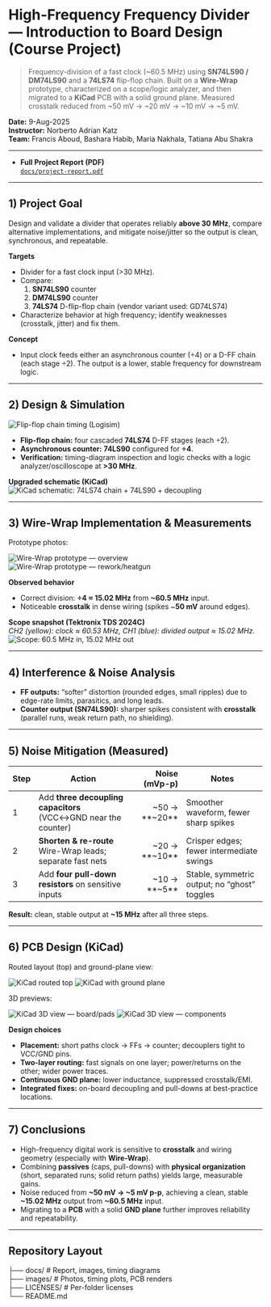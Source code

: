 # High-Frequency Frequency Divider — Introduction to Board Design (Course Project)

> Frequency-division of a fast clock (~60.5 MHz) using **SN74LS90 / DM74LS90** and a **74LS74** flip-flop chain. Built on a **Wire-Wrap** prototype, characterized on a scope/logic analyzer, and then migrated to a **KiCad** PCB with a solid ground plane. Measured crosstalk reduced from ~50 mV → ~20 mV → ~10 mV → ~5 mV.

**Date:** 9-Aug-2025  
**Instructor:** Norberto Adrian Katz  
**Team:** Francis Aboud, Bashara Habib, Maria Nakhala, Tatiana Abu Shakra

---

- **Full Project Report (PDF)**  
  [`docs/project-report.pdf`](docs/project-report.pdf)

---

## 1) Project Goal

Design and validate a divider that operates reliably **above 30 MHz**, compare alternative implementations, and mitigate noise/jitter so the output is clean, synchronous, and repeatable.

**Targets**
- Divider for a fast clock input (>30 MHz).
- Compare:
  1) **SN74LS90** counter
  2) **DM74LS90** counter
  3) **74LS74** D-flip-flop chain (vendor variant used: GD74LS74)
- Characterize behavior at high frequency; identify weaknesses (crosstalk, jitter) and fix them.

**Concept**
- Input clock feeds either an asynchronous counter (÷4) or a D-FF chain (each stage ÷2). The output is a lower, stable frequency for downstream logic.

---

## 2) Design & Simulation

![Flip-flop chain timing (Logisim)](images/logisim-ff-chain-timing.png)

- **Flip-flop chain:** four cascaded **74LS74** D-FF stages (each ÷2).
- **Asynchronous counter:** **74LS90** configured for **÷4**.
- **Verification:** timing-diagram inspection and logic checks with a logic analyzer/oscilloscope at **>30 MHz**.

**Upgraded schematic (KiCad)**  
![KiCad schematic: 74LS74 chain + 74LS90 + decoupling](images/kicad-schematic-ff-chain-and-7490.png)

---

## 3) Wire-Wrap Implementation & Measurements

Prototype photos:

![Wire-Wrap prototype — overview](images/wirewrap-proto-overview.png)
![Wire-Wrap prototype — rework/heatgun](images/wirewrap-proto-rework.png)

**Observed behavior**
- Correct division: **÷4 ≈ 15.02 MHz** from **~60.5 MHz** input.
- Noticeable **crosstalk** in dense wiring (spikes ~**50 mV** around edges).

**Scope snapshot (Tektronix TDS 2024C)**  
*CH2 (yellow): clock ≈ 60.53 MHz, CH1 (blue): divided output ≈ 15.02 MHz.*
![Scope: 60.5 MHz in, 15.02 MHz out](images/scope-60mhz-in-15mhz-out.png)

---

## 4) Interference & Noise Analysis

- **FF outputs:** “softer” distortion (rounded edges, small ripples) due to edge-rate limits, parasitics, and long leads.
- **Counter output (SN74LS90):** sharper spikes consistent with **crosstalk** (parallel runs, weak return path, no shielding).

---

## 5) Noise Mitigation (Measured)

| Step | Action | Noise (mVp-p) | Notes |
|---|---|---:|---|
| 1 | Add **three decoupling capacitors** (VCC↔GND near the counter) | ~50 → **~20** | Smoother waveform, fewer sharp spikes |
| 2 | **Shorten & re-route** Wire-Wrap leads; separate fast nets | ~20 → **~10** | Crisper edges; fewer intermediate swings |
| 3 | Add **four pull-down resistors** on sensitive inputs | ~10 → **~5** | Stable, symmetric output; no “ghost” toggles |

**Result:** clean, stable output at **~15 MHz** after all three steps.

---

## 6) PCB Design (KiCad)

Routed layout (top) and ground-plane view:

![KiCad routed top](images/kicad-routed-top.png)
![KiCad with ground plane](images/kicad-gnd-plane.png)

3D previews:

![KiCad 3D view — board/pads](images/kicad-3d-view-1.png)
![KiCad 3D view — components](images/kicad-3d-view-2.png)

**Design choices**
- **Placement:** short paths clock → FFs → counter; decouplers tight to VCC/GND pins.
- **Two-layer routing:** fast signals on one layer; power/returns on the other; wider power traces.
- **Continuous GND plane:** lower inductance, suppressed crosstalk/EMI.
- **Integrated fixes:** on-board decoupling and pull-downs at best-practice locations.

---

## 7) Conclusions

- High-frequency digital work is sensitive to **crosstalk** and wiring geometry (especially with **Wire-Wrap**).
- Combining **passives** (caps, pull-downs) with **physical organization** (short, separated runs; solid return paths) yields large, measurable gains.
- Noise reduced from **~50 mV → ~5 mV p-p**, achieving a clean, stable **~15.02 MHz** output from **~60.5 MHz** input.
- Migrating to a **PCB** with a solid **GND plane** further improves reliability and repeatability.

---

## Repository Layout

├── docs/ # Report, images, timing diagrams  
├── images/ # Photos, timing plots, PCB renders  
├── LICENSES/ # Per-folder licenses  
└── README.md


